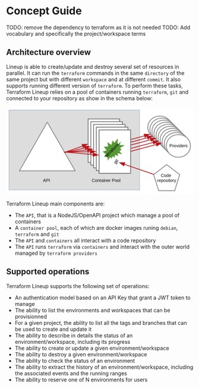 # Concept Guide

TODO: remove the dependency to terraform as it is not needed
TODO: Add vocabulary and specifically the project/workspace terms

## Architecture overview

Lineup is able to create/update and destroy several set of 
resources in parallel. It can run the `terraform` commands in the same
`directory` of the same project but with different `workspace` and at
different `commit`. It also supports running different version of
`terraform`. To perform these tasks, Terraform Lineup relies on a pool
of containers running `terraform`, `git` and connected to your
repository as show in the schema below:

![Architecture](img/architecture.png)

Terraform Lineup main components are:

- The `API`, that is a NodeJS/OpenAPI project which manage a pool of containers
- A `container pool`, each of which are docker images runing `debian`, `terraform` and `git`
- The `API` and `containers` all interact with a code repository
- The `API` runs `terraform` via `containers` and interact with the outer world managed by `terraform providers`

## Supported operations

Terraform Lineup supports the following set of operations:

- An authentication model based on an API Key that grant a JWT token to manage
- The ability to list the environments and workspaces that can be provisionned
- For a given project, the ability to list all the tags and branches that can be used to create and update it
- The ability to describe in details the status of an environment/workspace, including its progress
- The ability to create or update a given environment/workspace
- The ability to destroy a given environment/workspace
- The ability to check the status of an environment
- The ability to extract the history of an environment/workspace, including the associated events and the running ranges
- The ability to reserve one of N environments for users
